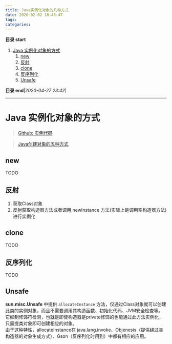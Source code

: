 ```yaml
---
title: Java实例化对象的几种方式
date: 2020-02-02 18:45:47
tags: 
categories: 
---
```


**目录 start**

1. [Java 实例化对象的方式](#java-实例化对象的方式)
    1. [new](#new)
    1. [反射](#反射)
    1. [clone](#clone)
    1. [反序列化](#反序列化)
    1. [Unsafe](#unsafe)

**目录 end**|_2020-04-27 23:42_|
****************************************
# Java 实例化对象的方式
> [Github: 实例代码](https://github.com/kuangcp/JavaBase/blob/master/class/src/test/java/com/github/kuangcp/instantiation/InstantiationAndConstructorTest.java)

> [Java创建对象的五种方式](https://juejin.im/post/5d44530a6fb9a06aed7103bd)

## new
TODO

## 反射
1. 获取Class对象
1. 反射获取构造器方法或者调用 newInstance 方法(实际上是调用空构造器方法) 进行实例化

## clone
TODO

## 反序列化
TODO 

## Unsafe
**sun.misc.Unsafe** 中提供 `allocateInstance` 方法，仅通过Class对象就可以创建此类的实例对象，而且不需要调用其构造函数、初始化代码、JVM安全检查等。  
它抑制修饰符检测，也就是即使构造器是private修饰的也能通过此方法实例化，只需提类对象即可创建相应的对象。  
由于这种特性，allocateInstance在 java.lang.invoke、Objenesis（提供绕过类构造器的对象生成方式）、Gson（反序列化时用到）中都有相应的应用。
